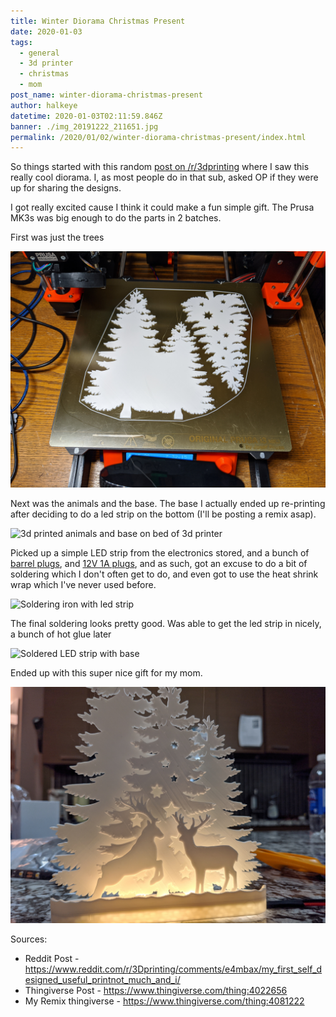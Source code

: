 ```yaml
---
title: Winter Diorama Christmas Present
date: 2020-01-03
tags:
  - general
  - 3d printer
  - christmas
  - mom
post_name: winter-diorama-christmas-present
author: halkeye
datetime: 2020-01-03T02:11:59.846Z
banner: ./img_20191222_211651.jpg
permalink: /2020/01/02/winter-diorama-christmas-present/index.html
---
```

So things started with this random [post on /r/3dprinting](https://www.reddit.com/r/3Dprinting/comments/e4mbax/my_first_self_designed_useful_printnot_much_and_i/) where I saw this really cool diorama. I, as most people do in that sub, asked OP if they were up for sharing the designs.

I got really excited cause I think it could make a fun simple gift. The Prusa MK3s was big enough to do the parts in 2 batches. 

First was just the trees

![3d printed trees on bed of 3d printed](./img_20191222_181813.jpg)

Next was the animals and the base. The base I actually ended up re-printing after deciding to do a led strip on the bottom (I'll be posting a remix asap).

![3d printed animals and base on bed of 3d printer](./img_20191222_210356.jpg)

Picked up a simple LED strip from the electronics stored, and a bunch of [barrel plugs](https://www.amazon.ca/gp/product/B07M84YCYG/ref=ppx_yo_dt_b_asin_title_o04_s01?ie=UTF8&psc=1), and [12V 1A plugs](https://www.amazon.ca/gp/product/B07M84YCYG/ref=ppx_yo_dt_b_asin_title_o04_s01?ie=UTF8&psc=1), and as such, got an excuse to do a bit of soldering which I don't often get to do, and even got to use the heat shrink wrap which I've never used before.

![Soldering iron with led strip](./img_20191222_210315.jpg)

The final soldering looks pretty good. Was able to get the led strip in nicely, a bunch of hot glue later

![Soldered LED strip with base](./img_20191222_211242.jpg)

Ended up with this super nice gift for my mom.

![Finished diorama](./img_20191222_211651.jpg)

Sources:

* Reddit Post - https://www.reddit.com/r/3Dprinting/comments/e4mbax/my_first_self_designed_useful_printnot_much_and_i/
* Thingiverse Post - https://www.thingiverse.com/thing:4022656
* My Remix thingiverse - https://www.thingiverse.com/thing:4081222
